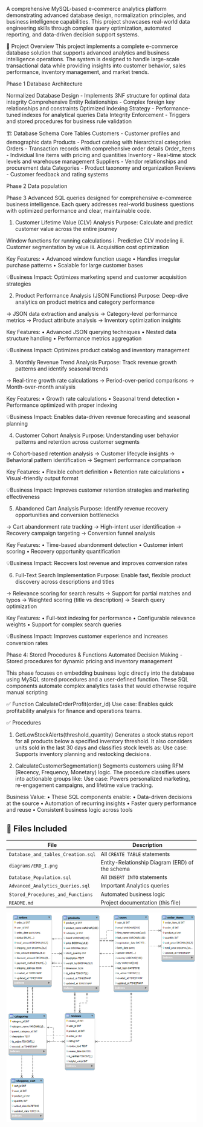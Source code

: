 A comprehensive MySQL-based e-commerce analytics platform demonstrating advanced database design, normalization principles, and business intelligence capabilities. 
This project showcases real-world data engineering skills through complex query optimization, automated reporting, and data-driven decision support systems.

🎯 Project Overview
This project implements a complete e-commerce database solution that supports advanced analytics and business intelligence operations. 
The system is designed to handle large-scale transactional data while providing insights into customer behavior, sales performance, inventory management, and market trends.

Phase 1
Database Architecture

Normalized Database Design - Implements 3NF structure for optimal data integrity
Comprehensive Entity Relationships - Complex foreign key relationships and constraints
Optimized Indexing Strategy - Performance-tuned indexes for analytical queries
Data Integrity Enforcement - Triggers and stored procedures for business rule validation

🏗️ Database Schema
Core Tables
Customers - Customer profiles and demographic data
Products - Product catalog with hierarchical categories
Orders - Transaction records with comprehensive order details
Order_Items - Individual line items with pricing and quantities
Inventory - Real-time stock levels and warehouse management
Suppliers - Vendor relationships and procurement data
Categories - Product taxonomy and organization
Reviews - Customer feedback and rating systems

Phase 2
Data population



Phase 3
Advanced SQL queries designed for comprehensive e-commerce business intelligence. 
Each query addresses real-world business questions with optimized performance and clear, maintainable code.

1. Customer Lifetime Value (CLV) Analysis
Purpose: Calculate and predict customer value across the entire journey

Window functions for running calculations
i. Predictive CLV modeling
ii. Customer segmentation by value
iii. Acquisition cost optimization

Key Features:
• Advanced window function usage
• Handles irregular purchase patterns
• Scalable for large customer bases

💡Business Impact: Optimizes marketing spend and customer acquisition strategies

2. Product Performance Analysis (JSON Functions)
Purpose: Deep-dive analytics on product metrics and category performance

→ JSON data extraction and analysis
→ Category-level performance metrics
→ Product attribute analysis
→ Inventory optimization insights

Key Features:
• Advanced JSON querying techniques
• Nested data structure handling
• Performance metrics aggregation

💡Business Impact: Optimizes product catalog and inventory management

3. Monthly Revenue Trend Analysis
Purpose: Track revenue growth patterns and identify seasonal trends

→ Real-time growth rate calculations
→ Period-over-period comparisons
→ Month-over-month analysis

Key Features:
• Growth rate calculations
• Seasonal trend detection
• Performance optimized with proper indexing

💡Business Impact: Enables data-driven revenue forecasting and seasonal planning

4. Customer Cohort Analysis
Purpose: Understanding user behavior patterns and retention across customer segments

→ Cohort-based retention analysis
→ Customer lifecycle insights
→ Behavioral pattern identification
→ Segment performance comparison

Key Features:
• Flexible cohort definition
• Retention rate calculations
• Visual-friendly output format

💡Business Impact: Improves customer retention strategies and marketing effectiveness

5. Abandoned Cart Analysis
Purpose: Identify revenue recovery opportunities and conversion bottlenecks

→ Cart abandonment rate tracking
→ High-intent user identification
→ Recovery campaign targeting
→ Conversion funnel analysis

Key Features:
• Time-based abandonment detection
• Customer intent scoring
• Recovery opportunity quantification

💡Business Impact: Recovers lost revenue and improves conversion rates

6. Full-Text Search Implementation
Purpose: Enable fast, flexible product discovery across descriptions and titles

→ Relevance scoring for search results
→ Support for partial matches and typos
→ Weighted scoring (title vs description)
→ Search query optimization

Key Features:
• Full-text indexing for performance
• Configurable relevance weights
• Support for complex search queries

💡Business Impact: Improves customer experience and increases conversion rates



Phase 4: Stored Procedures & Functions
Automated Decision Making - Stored procedures for dynamic pricing and inventory management

This phase focuses on embedding business logic directly into the database using MySQL stored procedures and a user-defined function. 
These SQL components automate complex analytics tasks that would otherwise require manual scripting

✅ Function
CalculateOrderProfit(order_id)
Use case: Enables quick profitability analysis for finance and operations teams.

✅ Procedures
1. GetLowStockAlerts(threshold_quantity)
Generates a stock status report for all products below a specified inventory threshold. It also considers units sold in the last 30 days and classifies stock levels as:
Use case: Supports inventory planning and restocking decisions.

2. CalculateCustomerSegmentation()
Segments customers using RFM (Recency, Frequency, Monetary) logic. The procedure classifies users into actionable groups like:
Use case: Powers personalized marketing, re-engagement campaigns, and lifetime value tracking.

Business Value:
• These SQL components enable:
• Data-driven decisions at the source
• Automation of recurring insights
• Faster query performance and reuse
• Consistent business logic across tools





## 📁 Files Included

| File | Description |
|------|-------------|
| `Database_and_tables_Creation.sql` | All `CREATE TABLE` statements |
| `diagrams/ERD_I.png` | Entity-Relationship Diagram (ERD) of the schema |
| `Database_Population.sql` | All `INSERT INTO` statements |
| `Advanced_Analytics_Queries.sql` | Important Analytics queries |
| `Stored_Procedures_and_Functions` |Automated business logic|
| `README.md` | Project documentation (this file) |

![ERD Diagram](diagrams/ERD_I.png)


